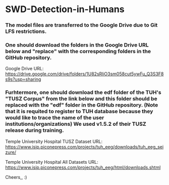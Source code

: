 # SWD-Detection-in-Humans
### The model files are transferred to the Google Drive due to Git LFS restrictions.
### One should download the folders in the Google Drive URL below and "replace" with the corresponding folders in the GitHub repository. 

Google Drive URL: https://drive.google.com/drive/folders/1U82sRliO3sm058cut5ywFu_Q3S3F8s9s?usp=sharing

### Furhtermore, one should download the edf folder of the TUH's "TUSZ Corpus" from the link below and this folder should be replaced with the "edf" folder in the GitHub repository. (Note that it is requited to register to TUH database because they would like to trace the name of the user institutions/organizations) We used v1.5.2 of their TUSZ release during training.

Temple University Hospital TUSZ Dataset URL:
https://www.isip.piconepress.com/projects/tuh_eeg/downloads/tuh_eeg_seizure/

Temple University Hospital All Datasets URL:
https://www.isip.piconepress.com/projects/tuh_eeg/html/downloads.shtml

Cheers,, :)
